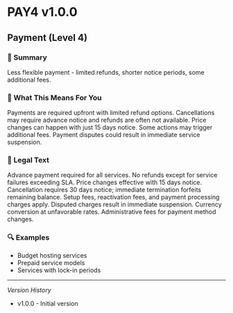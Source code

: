 # PAY4 v1.0.0

## Payment (Level 4)

### 📌 Summary
Less flexible payment - limited refunds, shorter notice periods, some additional fees.

### 👤 What This Means For You
Payments are required upfront with limited refund options. Cancellations may require advance notice and refunds are often not available. Price changes can happen with just 15 days notice. Some actions may trigger additional fees. Payment disputes could result in immediate service suspension.

### 📜 Legal Text
Advance payment required for all services. No refunds except for service failures exceeding SLA. Price changes effective with 15 days notice. Cancellation requires 30 days notice; immediate termination forfeits remaining balance. Setup fees, reactivation fees, and payment processing charges apply. Disputed charges result in immediate suspension. Currency conversion at unfavorable rates. Administrative fees for payment method changes.

### 🔍 Examples
- Budget hosting services
- Prepaid service models
- Services with lock-in periods

---
*Version History*
- v1.0.0 - Initial version